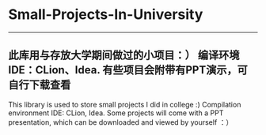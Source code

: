# Small-Projects-In-University
------------------------------
此库用与存放大学期间做过的小项目：）
编译环境IDE：CLion、Idea.
有些项目会附带有PPT演示，可自行下载查看
------------------------------
This library is used to store small projects I did in college :)
Compilation environment IDE: CLion, Idea.
Some projects will come with a PPT presentation, which can be downloaded and viewed by yourself ：）
